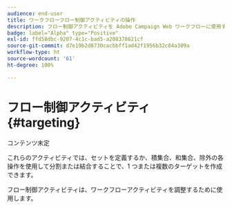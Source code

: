 ```yaml
---
audience: end-user
title: ワークフローフロー制御アクティビティの操作
description: フロー制御アクティビティを Adobe Campaign Web ワークフローに使用する方法を学ぶ
badge: label="Alpha" type="Positive"
exl-id: ffd58dbc-9207-4c1c-bad5-a208378621cf
source-git-commit: d7e19b2d8730cacbbff1ad42f1956b32c84a309a
workflow-type: ht
source-wordcount: '61'
ht-degree: 100%

---
```


# フロー制御アクティビティ {#targeting}

コンテンツ未定

<!--à reformuler-->これらのアクティビティでは、セットを定義するか、積集合、和集合、除外の各操作を使用して分割または結合することで、1 つまたは複数のターゲットを作成できます。

フロー制御アクティビティは、ワークフローアクティビティを調整するために使用します。

